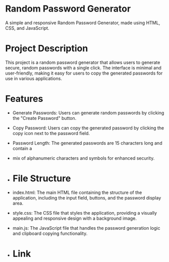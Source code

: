 # Random Password Generator
A simple and responsive Random Password Generator, made using HTML, CSS, and JavaScript.

# Project Description
This project is a random password generator that allows users to generate secure,
random passwords with a single click. The interface is minimal and user-friendly, 
making it easy for users to copy the generated passwords for use in various applications.

# Features
- Generate Passwords: Users can generate random passwords by clicking the "Create Password" button.
- Copy Password: Users can copy the generated password by clicking the copy icon next to the password field.
- Password Length: The generated passwords are 15 characters long and contain a
- mix of alphanumeric characters and symbols for enhanced security.

- # File Structure
- index.html: The main HTML file containing the structure of the application,
including the input field, buttons, and the password display area.
- style.css: The CSS file that styles the application, providing a visually appealing and
responsive design with a background image.
- main.js: The JavaScript file that handles the password generation logic and clipboard copying functionality.

- # Link
